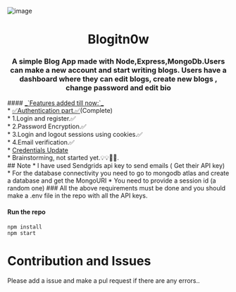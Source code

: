 ![image](https://socialify.git.ci/fredysomy/Blogitn0w/svg?font=Bitter&language=0&logo=https%3A%2F%2Fpng2.cleanpng.com%2Fsh%2Fcbc2af762a61091a875f671f51ccbd93%2FL0KzQYm3VMI0N5l2fZH0aYP2gLBuTfxmfKVqip9qbIDrcbPslL1od51pRd5qY3WwgLL7lPVzdqQySJ86LUGwRbLrhMk0bmQ4UdVqZEexQ4m6WMk5Pmk2TaQ9NEezR4i4UsM3P191htk%3D%2Fkisspng-letter-alphabet-gold-lace-patterns-0-1-1-5add93f339cad7.3838986815244707712367.png&owner=0&theme=Dark)
 <h1 align=center>Blogitn0w</h1>
 <h3 align=center>A simple Blog App made with Node,Express,MongoDb.Users can make a new account and start writing blogs. Users have a dashboard where they can edit blogs, create new blogs , change password and edit bio</h3>
#### <u>_`Features added till now:`_</u><br>
  * <u>✅Authentication part.✅</u>(Complete)<br>
    * 1.Login and register.✅<br>
    * 2.Password Encryption.✅<br>
    * 3.Login and logout sessions using cookies.✅<br>
    * 4.Email verification.✅<br>
  * <u>Credentials Update</u><br>
    * Brainstorming, not started yet.💡💡🤔🤔.<br>
## Note
* I have used Sendgrids api key to send emails ( Get their API key)
* For the database connectivity you need to go to mongodb atlas and create a database and get the MongoURI
* You need to provide a session id (a random one)
### All the above requirements must be done and you should make a .env file in the repo with all the API keys.

#### Run the repo <br>
<code>npm install</code><br>
<code>npm start</code><br>

# Contribution and Issues
Please add a issue and make a pul request if there are any errors..


